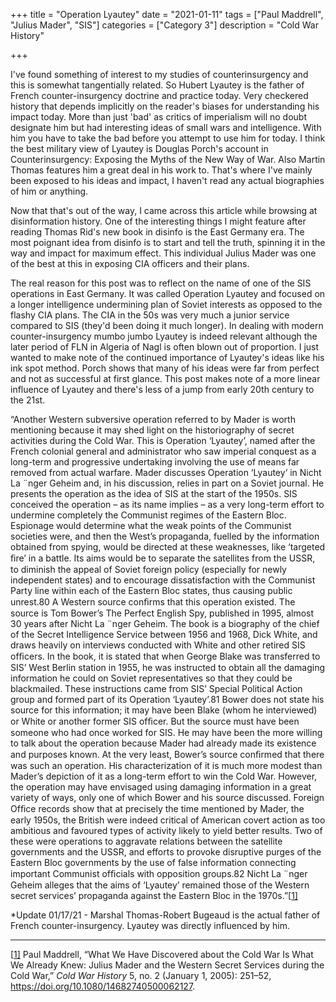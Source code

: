 +++
title = "Operation Lyautey"
date = "2021-01-11"
tags = ["Paul Maddrell", "Julius Mader", "SIS"]
categories = ["Category 3"]
description = "Cold War History"

+++

I've found something of interest to my studies of counterinsurgency and this is somewhat tangentially related. So Hubert Lyautey is the father of French counter-insurgency doctrine and practice today. Very checkered history that depends implicitly on the reader's biases for understanding his impact today. More than just 'bad' as critics of imperialism will no doubt designate him but had interesting ideas of small wars and intelligence. With him you have to take the bad before you attempt to use him for today. I think the best military view of Lyautey is Douglas Porch's account in Counterinsurgency: Exposing the Myths of the New Way of War. Also Martin Thomas features him a great deal in his work to. That's where I've mainly been exposed to his ideas and impact, I haven't read any actual biographies of him or anything. 

Now that that's out of the way, I came across this article while browsing at disinformation history. One of the interesting things I might feature after reading Thomas Rid's new book in disinfo is the East Germany era. The most poignant idea  from disinfo is to start and tell the truth, spinning it in the way and impact for maximum effect. This individual Julius Mader was one of the best at this in exposing CIA officers and their plans. 

The real reason for this post was to reflect on the name of one of the SIS operations in East Germany. It was called Operation Lyautey and focused on a longer intelligence undermining plan of Soviet interests as opposed to the flashy CIA plans. The CIA in the 50s was very much a junior service compared to SIS (they'd been doing it much longer). In dealing with modern counter-insurgency mumbo jumbo Lyautey is indeed relevant although the later period of FLN in Algeria of Nagl is often blown out of proportion. I just wanted to make note of the continued importance of Lyautey's ideas like his ink spot method. Porch shows that many of his ideas were far from perfect and not as successful at first glance. This post makes note of a more linear influence of Lyautey and there's less of a jump from early 20th century to the 21st. 



“Another Western subversive operation referred to by Mader is worth mentioning because it may shed light on the historiography of secret activities during the Cold War. This is Operation ‘Lyautey’, named after the French colonial general and administrator who saw imperial conquest as a long-term and progressive undertaking involving the use of means far removed from actual warfare. Mader discusses Operation ‘Lyautey’ in Nicht La ¨nger Geheim and, in his discussion, relies in part on a Soviet journal. He presents the operation as the idea of SIS at the start of the 1950s. SIS conceived the operation – as its name implies – as a very long-term effort to undermine completely the Communist regimes of the Eastern Bloc. Espionage would determine what the weak points of the Communist societies were, and then the West’s propaganda, fuelled by the information obtained from spying, would be directed at these weaknesses, like ‘targeted ﬁre’ in a battle. Its aims would be to separate the satellites from the USSR, to diminish the appeal of Soviet foreign policy (especially for newly independent states) and to encourage dissatisfaction with the Communist Party line within each of the Eastern Bloc states, thus causing public unrest.80 A Western source conﬁrms that this operation existed. The source is Tom Bower’s The Perfect English Spy, published in 1995, almost 30 years after Nicht La ¨nger Geheim. The book is a biography of the chief of the Secret Intelligence Service between 1956 and 1968, Dick White, and draws heavily on interviews conducted with White and other retired SIS ofﬁcers. In the book, it is stated that when George Blake was transferred to SIS’ West Berlin station in 1955, he was instructed to obtain all the damaging information he could on Soviet representatives so that they could be blackmailed. These instructions came from SIS’ Special Political Action group and formed part of its Operation ‘Lyautey’.81 Bower does not state his source for this information; it may have been Blake (whom he interviewed) or White or another former SIS ofﬁcer. But the source must have been someone who had once worked for SIS. He may have been the more willing to talk about the operation because Mader had already made its existence and purposes known. At the very least, Bower’s source conﬁrmed that there was such an operation. His characterization of it is much more modest than Mader’s depiction of it as a long-term effort to win the Cold War. However, the operation may have envisaged using damaging information in a great variety of ways, only one of which Bower and his source discussed. Foreign Ofﬁce records show that at precisely the time mentioned by Mader, the early 1950s, the British were indeed critical of American covert action as too ambitious and favoured types of activity likely to yield better results. Two of these were operations to aggravate relations between the satellite governments and the USSR, and efforts to provoke disruptive purges of the Eastern Bloc governments by the use of false information connecting important Communist ofﬁcials with opposition groups.82 Nicht La ¨nger Geheim alleges that the aims of ‘Lyautey’ remained those of the Western secret services’ propaganda against the Eastern Bloc in the 1970s.”[[1\]](#_ftn1)

*Update 01/17/21 - Marshal Thomas-Robert Bugeaud is the actual father of French counter-insurgency. Lyautey was directly influenced by him. 



------

[[1\]](#_ftnref1) Paul Maddrell, “What We Have Discovered about the Cold War Is What We Already Knew: Julius Mader and the Western Secret Services during the Cold War,” *Cold War History* 5, no. 2 (January 1, 2005): 251–52, https://doi.org/10.1080/14682740500062127.